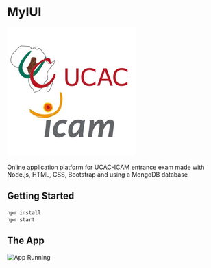 # MyIUI
<img title="logo" src="./assets/images/logo.jpg" height="300px" />


Online application platform for UCAC-ICAM entrance exam 
made with Node.js, HTML, CSS, Bootstrap and using a MongoDB database

## Getting Started

```
npm install
npm start
```

## The App
![App Running](./assets/images/demo.gif)


